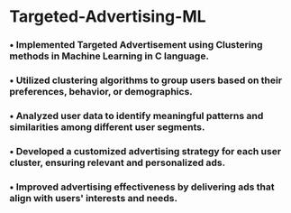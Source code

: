 # Targeted-Advertising-ML
### • Implemented Targeted Advertisement using Clustering methods in Machine Learning in C language.
### • Utilized clustering algorithms to group users based on their preferences, behavior, or demographics.
### • Analyzed user data to identify meaningful patterns and similarities among different user segments.
### • Developed a customized advertising strategy for each user cluster, ensuring relevant and personalized ads.
### • Improved advertising effectiveness by delivering ads that align with users' interests and needs.
